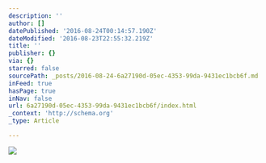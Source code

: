 ```yaml
---
description: ''
author: []
datePublished: '2016-08-24T00:14:57.190Z'
dateModified: '2016-08-23T22:55:32.219Z'
title: ''
publisher: {}
via: {}
starred: false
sourcePath: _posts/2016-08-24-6a27190d-05ec-4353-99da-9431ec1bcb6f.md
inFeed: true
hasPage: true
inNav: false
url: 6a27190d-05ec-4353-99da-9431ec1bcb6f/index.html
_context: 'http://schema.org'
_type: Article

---
```

![](https://the-grid-user-content.s3-us-west-2.amazonaws.com/502bcbd4-f77d-4c96-8e1d-00b292d979b6.jpg)